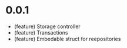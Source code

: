 # 0.0.1

*   (feature) Storage controller
*   (feature) Transactions
*   (feature) Embedable struct for reepositories
